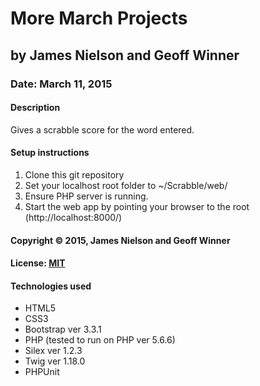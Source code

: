 # More March Projects
## by James Nielson and Geoff Winner
### Date: March 11, 2015
#### Description
Gives a scrabble score for the word entered.

#### Setup instructions
1. Clone this git repository
2. Set your localhost root folder to ~/Scrabble/web/
3. Ensure PHP server is running.
4. Start the web app by pointing your browser to the root (http://localhost:8000/)  

#### Copyright © 2015, James Nielson and Geoff Winner

#### License: [MIT](https://github.com/twbs/bootstrap/blob/master/LICENSE")  

#### Technologies used
- HTML5
- CSS3
- Bootstrap ver 3.3.1
- PHP (tested to run on PHP ver 5.6.6)
- Silex ver 1.2.3
- Twig ver 1.18.0
- PHPUnit
